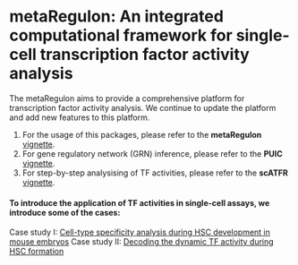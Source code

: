 # metaRegulon: An integrated computational framework for single-cell transcription factor activity analysis

The metaRegulon aims to provide a comprehensive platform for transcription factor activity analysis. We continue to update the platform and add new features to this platform. 

1. For the usage of this packages, please refer to the **metaRegulon** [vignette](https://hmutpw.github.io/metaRegulon/).
2. For gene regulatory network (GRN) inference, please refer to the **PUIC** [vignette](https://hmutpw.github.io/PUIC/).
3. For step-by-step analysising of TF activities, please refer to the **scATFR** [vignette](https://hmutpw.github.io/scATFR/).

#### To introduce the application of TF activities in single-cell assays, we introduce some of the cases:

Case study I: [Cell-type specificity analysis during HSC development in mouse embryos](https://hmutpw.github.io/metaRegulon/Case1.html)
Case study II: [Decoding the dynamic TF activity during HSC formation](https://hmutpw.github.io/metaRegulon/Case2.html)
